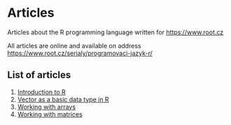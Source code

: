 # Articles

Articles about the R programming language written for https://www.root.cz

All articles are online and available on address https://www.root.cz/serialy/programovaci-jazyk-r/

## List of articles

1. [Introduction to R](r_01.htm)
1. [Vector as a basic data type in R](r_02.htm)
1. [Working with arrays](r_03.htm)
1. [Working with matrices](r_04.htm)
